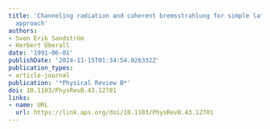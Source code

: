 ```yaml
---
title: 'Channeling radiation and coherent bremsstrahlung for simple lattices: A three-dimensional
  approach'
authors:
- Sven Erik Sandström
- Herbert Überall
date: '1991-06-01'
publishDate: '2024-11-15T01:34:54.026332Z'
publication_types:
- article-journal
publication: '*Physical Review B*'
doi: 10.1103/PhysRevB.43.12701
links:
- name: URL
  url: https://link.aps.org/doi/10.1103/PhysRevB.43.12701
---
```

